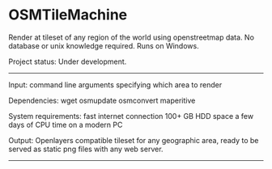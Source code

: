 OSMTileMachine
==============

Render at tileset of any region of the world using openstreetmap data. No database or unix knowledge required. Runs on Windows.

Project status: 
Under development.

----------------------
Input:
command line arguments specifying which area to render

Dependencies: 
wget
osmupdate
osmconvert
maperitive

System requirements:
fast internet connection
100+ GB HDD space
a few days of CPU time on a modern PC

Output:
Openlayers compatible tileset for any geographic area, ready to be served as static png files with any web server. 

-----------
